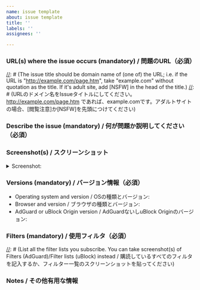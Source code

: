 ```yaml
---
name: issue template
about: issue template
title: ''
labels: ''
assignees: ''

---
```


[//]: # (You can ignore strings starting with "[//]:". / 「[//]:」で始まる行は無視できます)

### URL(s) where the issue occurs (mandatory) / 問題のURL（必須）

[//]: # (The issue title should be domain name of (one of) the URL; i.e. if the URL is "http://example.com/page.htm", take "example.com" without quotation as the title. If it's adult site, add [NSFW] in the head of the title.)
[//]: # (URLのドメイン名をIssueタイトルにしてください。http://example.com/page.htm であれば、example.comです。アダルトサイトの場合、[閲覧注意]か[NSFW]を先頭につけてください)

### Describe the issue (mandatory) / 何が問題か説明してください（必須）


### Screenshot(s) / スクリーンショット
[//]: # (Replace %screenshot_url% with a link to the screenshot of the issue. You can drag & drop image instead.)
[//]: # (%screenshot_url%の部分をスクリーンショットのリンクに置き換えるか、そこのラインを消して画像ファイルをドラッグ&ドロップしてください)

<details><summary>Screenshot:</summary>

![image](%screenshot_url%)
</details>

### Versions (mandatory) / バージョン情報（必須）

- Operating system and version / OSの種類とバージョン: 
- Browser and version / ブラウザの種類とバージョン: 
- AdGuard or uBlock Origin version / AdGuardないしuBlock Originのバージョン: 

### Filters (mandatory) / 使用フィルタ（必須）

[//]: # (List all the filter lists you subscribe. You can take screenshot(s) of Filters (AdGuard)/Filter lists (uBlock) instead / 購読しているすべてのフィルタを記入するか、フィルター一覧のスクリーンショットを貼ってください)

### Notes / その他有用な情報
